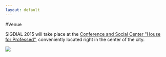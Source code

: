 ```yaml
---
layout: default
---
```


#Venue

SIGDIAL 2015 will take place at the [Conference and Social Center "House for Professed"](http://www.mff.cuni.cz/to.en/fakulta/profdum/), conveniently located right in the center of the city.

![](http://www.mff.cuni.cz/to.en/fakulta/profdum/refektar.jpg)
